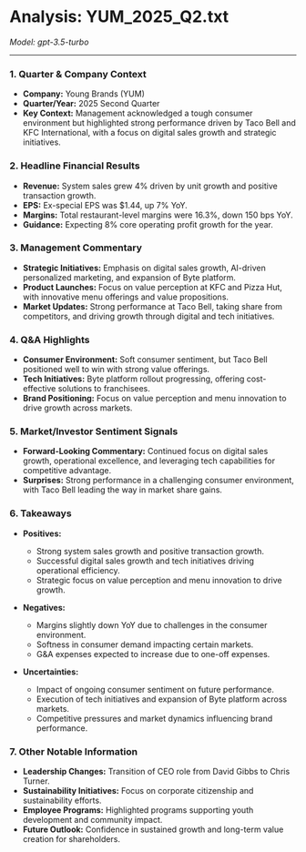 # Analysis: YUM_2025_Q2.txt

*Model: gpt-3.5-turbo*

---

### 1. Quarter & Company Context
- **Company:** Young Brands (YUM)
- **Quarter/Year:** 2025 Second Quarter
- **Key Context:** Management acknowledged a tough consumer environment but highlighted strong performance driven by Taco Bell and KFC International, with a focus on digital sales growth and strategic initiatives.

### 2. Headline Financial Results
- **Revenue:** System sales grew 4% driven by unit growth and positive transaction growth.
- **EPS:** Ex-special EPS was $1.44, up 7% YoY.
- **Margins:** Total restaurant-level margins were 16.3%, down 150 bps YoY.
- **Guidance:** Expecting 8% core operating profit growth for the year.

### 3. Management Commentary
- **Strategic Initiatives:** Emphasis on digital sales growth, AI-driven personalized marketing, and expansion of Byte platform.
- **Product Launches:** Focus on value perception at KFC and Pizza Hut, with innovative menu offerings and value propositions.
- **Market Updates:** Strong performance at Taco Bell, taking share from competitors, and driving growth through digital and tech initiatives.

### 4. Q&A Highlights
- **Consumer Environment:** Soft consumer sentiment, but Taco Bell positioned well to win with strong value offerings.
- **Tech Initiatives:** Byte platform rollout progressing, offering cost-effective solutions to franchisees.
- **Brand Positioning:** Focus on value perception and menu innovation to drive growth across markets.

### 5. Market/Investor Sentiment Signals
- **Forward-Looking Commentary:** Continued focus on digital sales growth, operational excellence, and leveraging tech capabilities for competitive advantage.
- **Surprises:** Strong performance in a challenging consumer environment, with Taco Bell leading the way in market share gains.

### 6. Takeaways
- **Positives:**
  - Strong system sales growth and positive transaction growth.
  - Successful digital sales growth and tech initiatives driving operational efficiency.
  - Strategic focus on value perception and menu innovation to drive growth.

- **Negatives:**
  - Margins slightly down YoY due to challenges in the consumer environment.
  - Softness in consumer demand impacting certain markets.
  - G&A expenses expected to increase due to one-off expenses.

- **Uncertainties:**
  - Impact of ongoing consumer sentiment on future performance.
  - Execution of tech initiatives and expansion of Byte platform across markets.
  - Competitive pressures and market dynamics influencing brand performance.

### 7. Other Notable Information
- **Leadership Changes:** Transition of CEO role from David Gibbs to Chris Turner.
- **Sustainability Initiatives:** Focus on corporate citizenship and sustainability efforts.
- **Employee Programs:** Highlighted programs supporting youth development and community impact.
- **Future Outlook:** Confidence in sustained growth and long-term value creation for shareholders.